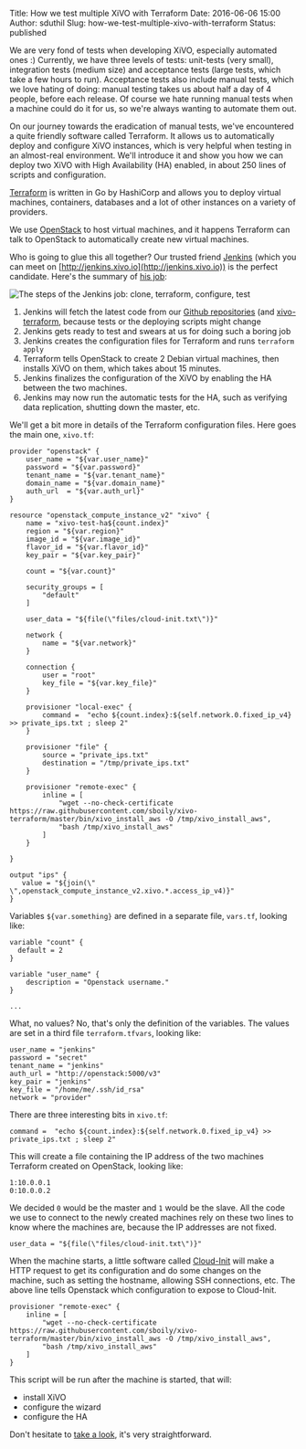 Title: How we test multiple XiVO with Terraform
Date: 2016-06-06 15:00
Author: sduthil
Slug: how-we-test-multiple-xivo-with-terraform
Status: published

We are very fond of tests when developing XiVO, especially automated ones :)
Currently, we have three levels of tests: unit-tests (very small), integration
tests (medium size) and acceptance tests (large tests, which take a few hours to
run). Acceptance tests also include manual tests, which we love hating of doing:
manual testing takes us about half a day of 4 people, before each release. Of
course we hate running manual tests when a machine could do it for us, so we're
always wanting to automate them out.

On our journey towards the eradication of manual tests, we've encountered a
quite friendly software called Terraform. It allows us to automatically deploy
and configure XiVO instances, which is very helpful when testing in an
almost-real environment. We'll introduce it and show you how we can deploy two
XiVO with High Availability (HA) enabled, in about 250 lines of scripts and
configuration.

[Terraform](https://terraform.io) is written in Go by HashiCorp and allows you
to deploy virtual machines, containers, databases and a lot of other instances
on a variety of providers.

We use [OpenStack](https://openstack.org) to host virtual machines, and it
happens Terraform can talk to OpenStack to automatically create new virtual
machines.

Who is going to glue this all together? Our trusted friend
[Jenkins](https://jenkins.io) (which you can meet on
[http://jenkins.xivo.io](http://jenkins.xivo.io)) is the perfect candidate.
Here's the summary of [his job](http://jenkins.xivo.io/job/daily-acceptance-ha):

![The steps of the Jenkins job: clone, terraform, configure, test](/images/blog/jenkins-terraform.svg)

1. Jenkins will fetch the latest code from our
   [Github repositories](https://github.com/xivo-pbx) (and [xivo-terraform](https://github.com/sboily/xivo-terraform), because tests or the deploying scripts might change
2. Jenkins gets ready to test and swears at us for doing such a boring job
3. Jenkins creates the configuration files for Terraform and runs `terraform apply`
4. Terraform tells OpenStack to create 2 Debian virtual machines, then installs XiVO on them, which takes about 15 minutes.
5. Jenkins finalizes the configuration of the XiVO by enabling the HA between the two machines.
6. Jenkins may now run the automatic tests for the HA, such as verifying data
replication, shutting down the master, etc.

We'll get a bit more in details of the Terraform configuration files. Here goes the main one, `xivo.tf`:

```
provider "openstack" {
    user_name = "${var.user_name}"
    password = "${var.password}"
    tenant_name = "${var.tenant_name}"
    domain_name = "${var.domain_name}"
    auth_url  = "${var.auth_url}"
}

resource "openstack_compute_instance_v2" "xivo" {
    name = "xivo-test-ha${count.index}"
    region = "${var.region}"
    image_id = "${var.image_id}"
    flavor_id = "${var.flavor_id}"
    key_pair = "${var.key_pair}"

    count = "${var.count}"

    security_groups = [
        "default"
    ]

    user_data = "${file(\"files/cloud-init.txt\")}"

    network {
        name = "${var.network}"
    }

    connection {
        user = "root"
        key_file = "${var.key_file}"
    }

    provisioner "local-exec" {
        command =  "echo ${count.index}:${self.network.0.fixed_ip_v4} >> private_ips.txt ; sleep 2"
    }

    provisioner "file" {
        source = "private_ips.txt"
        destination = "/tmp/private_ips.txt"
    }

    provisioner "remote-exec" {
        inline = [
            "wget --no-check-certificate https://raw.githubusercontent.com/sboily/xivo-terraform/master/bin/xivo_install_aws -O /tmp/xivo_install_aws",
            "bash /tmp/xivo_install_aws"
        ]
    }

}

output "ips" {
   value = "${join(\" \",openstack_compute_instance_v2.xivo.*.access_ip_v4)}"
}
```

Variables `${var.something}` are defined in a separate file, `vars.tf`, looking like:

```
variable "count" {
  default = 2
}

variable "user_name" {
    description = "Openstack username."
}

...
```

What, no values? No, that's only the definition of the variables. The values are set in a third file `terraform.tfvars`, looking like:

```
user_name = "jenkins"
password = "secret"
tenant_name = "jenkins"
auth_url = "http://openstack:5000/v3"
key_pair = "jenkins"
key_file = "/home/me/.ssh/id_rsa"
network = "provider"
```

There are three interesting bits in `xivo.tf`:

```
command =  "echo ${count.index}:${self.network.0.fixed_ip_v4} >> private_ips.txt ; sleep 2"
```

This will create a file containing the IP address of the two machines Terraform created on OpenStack, looking like:

```
1:10.0.0.1
0:10.0.0.2
```

We decided `0` would be the master and `1` would be the slave. All the code we
use to connect to the newly created machines rely on these two lines to know
where the machines are, because the IP addresses are not fixed.

```
user_data = "${file(\"files/cloud-init.txt\")}"
```

When the machine starts, a little software called [Cloud-Init](https://cloudinit.readthedocs.io/) will make a HTTP request to get its configuration and do some changes on the machine, such as setting the hostname, allowing SSH connections, etc. The above line tells Openstack which configuration to expose to Cloud-Init.


```
provisioner "remote-exec" {
    inline = [
        "wget --no-check-certificate https://raw.githubusercontent.com/sboily/xivo-terraform/master/bin/xivo_install_aws -O /tmp/xivo_install_aws",
        "bash /tmp/xivo_install_aws"
    ]
}
```

This script will be run after the machine is started, that will:

* install XiVO
* configure the wizard
* configure the HA

Don't hesitate to [take a look](https://github.com/sboily/xivo-terraform/tree/master/bin/xivo_install_aws), it's very straightforward.
